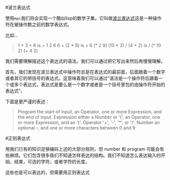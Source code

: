 #波兰表达式

  使用`mpc`我们将会实现一个酷似lisp的数学子集。它叫做[波兰表达式](http://en.wikipedia.org/wiki/Polish_notation)这是一种操作符在被操作数之前的数学表达式。

  比如...

 > 1 + 2 + 6  is  + 1 2 6
 > 6 + (2 * 9)    is  + 6 (* 2 9)
 > (10 * 2) / (4 + 2) is  / (* 10 2) (+ 4 2)

 我们需要理解描述这个表达式的语法。我们可以通过把它写出来然后再慢慢理解。

 首先，我们发现在波兰表达式中操作符总是在表达式的最前面，后面跟着一个数字或者其它的带括号的表达式。这意味着我们可以通过“语法是一个操作符后跟着一个或多个表达式，表达式是要么是一个数字或者是一个括号里包的由操作符开始的表达式”。

 下面是更严谨的表述：

 > Program    the start of input, an Operator, one or more Expression, and the end of input.
 > Expression either a Number or '(', an Operator, one or more Expression, and an ')'.
 > Operator   '+', '-', '*', or '/'.
 > Number an optional -, and one or more characters between 0 and 9

#正则表达式
  
  用我们已有的知识足够编码上述的大部分规则，但 number 和 program 可能会有些麻烦。它们包含很多我们不知道怎样表达的结构。我们不知道怎么表达输入的开始，结束，可选的字符，或者字符的长度。

  这些也是可以表达的，但需要用正则表达式

